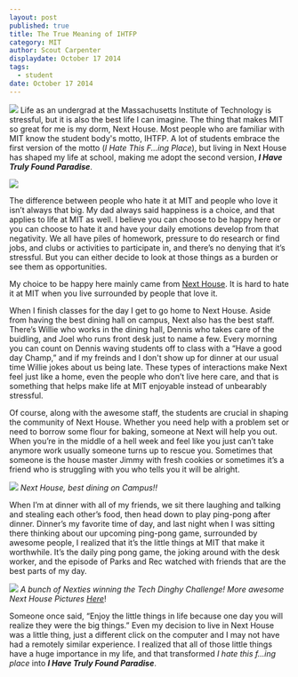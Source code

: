 ```yaml
---
layout: post
published: true
title: The True Meaning of IHTFP
category: MIT
author: Scout Carpenter
displaydate: October 17 2014
tags: 
  - student
date: October 17 2014
---
```


![](http://40.media.tumblr.com/74451076839c31ab53f98cccc4c248df/tumblr_n50wj8OuEq1tajobwo1_1280.jpg)
Life as an undergrad at the Massachusetts Institute of Technology is stressful, but  it is also the best life I can imagine. The thing that makes MIT so great for me is my dorm, Next House. Most people who are familiar with MIT know the student body's motto, IHTFP. A lot of students embrace the first version of the motto (_I Hate This F...ing Place_), but living in Next House has shaped my life at school, making me adopt the second version, _**I Have Truly Found Paradise**_.

![](http://mitadmissions.org/images/mit-blogs/IHTFP.png)

The difference between people who hate it at MIT and people who love it isn’t always that big. My dad always said happiness is a choice, and that applies to life at MIT as well. I believe you can choose to be happy here or you can choose to hate it and have your daily emotions develop from that negativity. We all have piles of homework, pressure to do research or find jobs, and clubs or activities to participate in, and there’s no denying that it’s stressful. But you can either decide to look at those things as a burden or see them as opportunities.

My choice to be happy here mainly came from [Next House](https://www.youtube.com/watch?v=Nu370Com4R0). It is hard to hate it at MIT when you live surrounded by people that love it. 

When I finish classes for the day I get to go home to Next House. Aside from having the best dining hall on campus, Next also has the best staff. There’s Willie who works in the dining hall, Dennis who takes care of the buidling, and Joel who runs front desk just to name a few. Every morning you can count on Dennis waving students off to class with a “Have a good day Champ,” and if my freinds and I don't show up for dinner at our usual time Willie jokes about us being late. These types of interactions make Next feel just like a home, even the people who don’t live here care, and that is something that helps make life at MIT enjoyable instead of unbearably stressful.
	
Of course, along with the awesome staff, the students are crucial in shaping the community of Next House. Whether you need help with a problem set or need to borrow some flour for baking, someone at Next will help you out. When you’re in the middle of a hell week and feel like you just can’t take anymore work usually someone turns up to rescue you. Sometimes that someone is the house master Jimmy with fresh cookies or sometimes it’s a friend who is struggling with you who tells you it will be alright.

![](http://36.media.tumblr.com/0131e37a9ded14abb132aa013fac25bd/tumblr_n50xwamocD1tajobwo1_1280.jpg)
_Next House, best dining on Campus!!_
	
When I’m at dinner with all of my friends, we sit there laughing and talking and stealing each other’s food, then head down to play ping-pong after dinner. Dinner’s my favorite time of day, and last night when I was sitting there thinking about our upcoming ping-pong game, surrounded by awesome people, I realized that it’s the little things at MIT that make it worthwhile. It’s the daily ping pong game, the joking around with the desk worker, and the episode of Parks and Rec watched with friends that are the best parts of my day.  

![](http://41.media.tumblr.com/a670606856b6336f810fb5cb8bce0964/tumblr_n5u97aPcut1tajobwo2_1280.jpg)
    _A bunch of Nexties winning the Tech Dinghy Challenge! More awesome Next House Pictures_ [_Here_](http://mitnexthouse.tumblr.com/)!

Someone once said, “Enjoy the little things in life because one day you will realize they were the big things.” Even my decision to live in Next House was a little thing, just a different click on the computer and I may not have had a remotely similar experience. I realized that all of those little things have a huge importance in my life, and that transformed _I hate this f...ing place_ into **_I Have Truly Found Paradise_**.